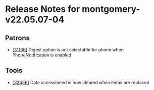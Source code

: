 
# Release Notes for montgomery-v22.05.07-04

## Patrons

- [[31166]](http://bugs.koha-community.org/bugzilla3/show_bug.cgi?id=31166) Digest option is not selectable for phone when PhoneNotification is enabled

## Tools

- [[32456]](http://bugs.koha-community.org/bugzilla3/show_bug.cgi?id=32456) Date accessioned is now cleared when items are replaced


